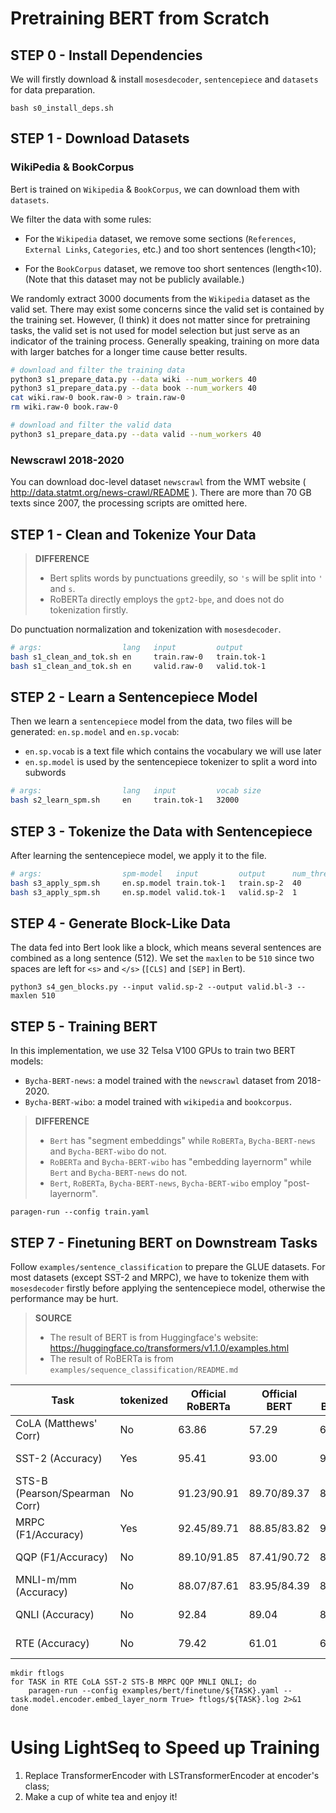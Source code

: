 # Pretraining BERT from Scratch

## STEP 0 - Install Dependencies

We will firstly download & install `mosesdecoder`, `sentencepiece` and `datasets` for data preparation.

```
bash s0_install_deps.sh
```

## STEP 1 - Download Datasets


### WikiPedia & BookCorpus

Bert is trained on `Wikipedia` & `BookCorpus`, we can download them with `datasets`.

We filter the data with some rules:

- For the `Wikipedia` dataset, we remove some sections (`References`, `External Links`, `Categories`, etc.) and too short sentences (length<10);

- For the `BookCorpus` dataset, we remove too short sentences (length<10). (Note that this dataset may not be publicly available.)

We randomly extract 3000 documents from the `Wikipedia` dataset as the valid set. There may exist some concerns since the valid set is contained by the training set. However, (I think) it does not matter since for pretraining tasks, the valid set is not used for model selection but just serve as an indicator of the training process. Generally speaking, training on more data with larger batches for a longer time cause better results.

```bash
# download and filter the training data
python3 s1_prepare_data.py --data wiki --num_workers 40 
python3 s1_prepare_data.py --data book --num_workers 40 
cat wiki.raw-0 book.raw-0 > train.raw-0
rm wiki.raw-0 book.raw-0

# download and filter the valid data
python3 s1_prepare_data.py --data valid --num_workers 40 
```


### Newscrawl 2018-2020

You can download doc-level dataset `newscrawl` from the WMT website ( http://data.statmt.org/news-crawl/README ). There are more than 70 GB texts since 2007, the processing scripts are omitted here.



## STEP 1 - Clean and Tokenize Your Data

> **DIFFERENCE** 
>
> - Bert splits words by punctuations greedily, so `'s` will be split into `'` and `s`.
> - RoBERTa directly employs the `gpt2-bpe`, and does not do tokenization firstly.

Do punctuation normalization and tokenization with `mosesdecoder`.

```bash
# args:                  lang   input         output
bash s1_clean_and_tok.sh en     train.raw-0   train.tok-1
bash s1_clean_and_tok.sh en     valid.raw-0   valid.tok-1
```

## STEP 2 - Learn a Sentencepiece Model

Then we learn a `sentencepiece` model from the data, two files will be generated: `en.sp.model` and `en.sp.vocab`:

- `en.sp.vocab` is a text file which contains the vocabulary we will use later
- `en.sp.model` is used by the sentencepiece tokenizer to split a word into subwords

```bash
# args:                  lang   input         vocab size
bash s2_learn_spm.sh     en     train.tok-1   32000
```

## STEP 3 - Tokenize the Data with Sentencepiece

After learning the sentencepiece model, we apply it to the file.

```bash
# args:                  spm-model   input         output      num_threads
bash s3_apply_spm.sh     en.sp.model train.tok-1   train.sp-2  40
bash s3_apply_spm.sh     en.sp.model valid.tok-1   valid.sp-2  1
```

## STEP 4 - Generate Block-Like Data

The data fed into Bert look like a block, which means several sentences are combined as a long sentence (512). 
We set the `maxlen` to be `510` since two spaces are left for `<s>` and `</s>` (`[CLS]` and `[SEP]` in Bert).

```
python3 s4_gen_blocks.py --input valid.sp-2 --output valid.bl-3 --maxlen 510
```

## STEP 5 - Training BERT

In this implementation, we use 32 Telsa V100 GPUs to train two BERT models:

- `Bycha-BERT-news`: a model trained with the `newscrawl` dataset from 2018-2020.
- `Bycha-BERT-wibo`: a model trained with `wikipedia` and `bookcorpus`.

> **DIFFERENCE** 
>
> - `Bert` has "segment embeddings" while `RoBERTa`, `Bycha-BERT-news` and `Bycha-BERT-wibo` do not.
> - `RoBERTa` and `Bycha-BERT-wibo` has "embedding layernorm" while `Bert` and `Bycha-BERT-news` do not.
> - `Bert`, `RoBERTa`, `Bycha-BERT-news`, `Bycha-BERT-wibo` employ "post-layernorm".

```
paragen-run --config train.yaml
```

## STEP 7 - Finetuning BERT on Downstream Tasks

Follow `examples/sentence_classification` to prepare the GLUE datasets. For most datasets (except SST-2 and MRPC), we have to tokenize them with `mosesdecoder` firstly before applying the sentencepiece model, otherwise the performance may be hurt.

> **SOURCE**
>
> - The result of BERT is from Huggingface's website: https://huggingface.co/transformers/v1.1.0/examples.html
> - The result of RoBERTa is from `examples/sequence_classification/README.md`



| Task                          | tokenized | Official RoBERTa | Official BERT | Bycha-BERT-news  | Bycha-BERT-wibo   | cost     |
| ---                           | ---       | ---              | ---           | ---              | ---               | ---      |   
| CoLA (Matthews' Corr)         | No        | 63.86            | 57.29         | 61.82            | 58.36             | 0.5 min  |  
| SST-2 (Accuracy)              | Yes       | 95.41            | 93.00         | 93.00            | 91.86             | 3 min    |
| STS-B (Pearson/Spearman Corr) | No        | 91.23/90.91      | 89.70/89.37   | 86.97/86.88      | 87.95/87.65       | 0.5 min  | 
| MRPC (F1/Accuracy)            | Yes       | 92.45/89.71      | 88.85/83.82   | 91.13/87.75      | 91.13/87.50       | 0.5 min  | 
| QQP (F1/Accuracy)             | No        | 89.10/91.85      | 87.41/90.72   | 87.95/91.05      | 88.05/91.16       | 25 min   | 
| MNLI-m/mm (Accuracy)          | No        | 88.07/87.61      | 83.95/84.39   | 83.42/83.28      | 83.24/83.06       | 38 min   |
| QNLI (Accuracy)               | No        | 92.84            | 89.04         | 89.22            | 90.81             | 10 min   |
| RTE (Accuracy)                | No        | 79.42            | 61.01         | 67.15            | 61.37             | 0.5 min  |

```
mkdir ftlogs
for TASK in RTE CoLA SST-2 STS-B MRPC QQP MNLI QNLI; do
    paragen-run --config examples/bert/finetune/${TASK}.yaml --task.model.encoder.embed_layer_norm True> ftlogs/${TASK}.log 2>&1
done
```

# Using LightSeq to Speed up Training

1. Replace TransformerEncoder with LSTransformerEncoder at encoder's class;
2. Make a cup of white tea and enjoy it!
